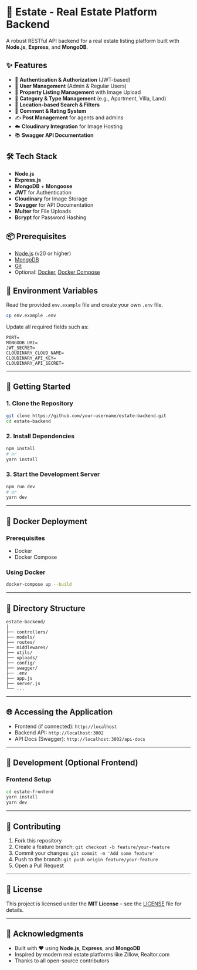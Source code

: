 # 🏡 Estate - Real Estate Platform Backend

A robust RESTful API backend for a real estate listing platform built with **Node.js**, **Express**, and **MongoDB**.

## ✨ Features

- 🔐 **Authentication & Authorization** (JWT-based)
- 👤 **User Management** (Admin & Regular Users)
- 🏨 **Property Listing Management** with Image Upload
- 📂 **Category & Type Management** (e.g., Apartment, Villa, Land)
- 📍 **Location-based Search & Filters**
- 💬 **Comment & Rating System**
- ✍️ **Post Management** for agents and admins
- ☁️ **Cloudinary Integration** for Image Hosting
- 📚 **Swagger API Documentation**

## 🛠 Tech Stack

- **Node.js**
- **Express.js**
- **MongoDB** + **Mongoose**
- **JWT** for Authentication
- **Cloudinary** for Image Storage
- **Swagger** for API Documentation
- **Multer** for File Uploads
- **Bcrypt** for Password Hashing

## 📦 Prerequisites

- [Node.js](https://nodejs.org/) (v20 or higher)
- [MongoDB](https://www.mongodb.com/)
- [Git](https://git-scm.com/)
- Optional: [Docker](https://www.docker.com/), [Docker Compose](https://docs.docker.com/compose/)

## 📁 Environment Variables

Read the provided `env.example` file and create your own `.env` file.

```bash
cp env.example .env
```

Update all required fields such as:

```
PORT=
MONGODB_URI=
JWT_SECRET=
CLOUDINARY_CLOUD_NAME=
CLOUDINARY_API_KEY=
CLOUDINARY_API_SECRET=
```

---

## 🚀 Getting Started

### 1. Clone the Repository

```bash
git clone https://github.com/your-username/estate-backend.git
cd estate-backend
```

### 2. Install Dependencies

```bash
npm install
# or
yarn install
```

### 3. Start the Development Server

```bash
npm run dev
# or
yarn dev
```

---

## 🐳 Docker Deployment

### Prerequisites

- Docker
- Docker Compose

### Using Docker

```bash
docker-compose up --build
```

---

## 📂 Directory Structure

```
estate-backend/
│
├── controllers/
├── models/
├── routes/
├── middlewares/
├── utils/
├── uploads/
├── config/
├── swagger/
├── .env
├── app.js
├── server.js
└── ...
```

---

## 🌐 Accessing the Application

- Frontend (if connected): `http://localhost`
- Backend API: `http://localhost:3002`
- API Docs (Swagger): `http://localhost:3002/api-docs`

---

## 🧪 Development (Optional Frontend)

### Frontend Setup

```bash
cd estate-frontend
yarn install
yarn dev
```

---

## 🤝 Contributing

1. Fork this repository
2. Create a feature branch: `git checkout -b feature/your-feature`
3. Commit your changes: `git commit -m 'Add some feature'`
4. Push to the branch: `git push origin feature/your-feature`
5. Open a Pull Request

---

## 📄 License

This project is licensed under the **MIT License** – see the [LICENSE](LICENSE) file for details.

---

## 🙏 Acknowledgments

- Built with ❤️ using **Node.js**, **Express**, and **MongoDB**
- Inspired by modern real estate platforms like Zillow, Realtor.com
- Thanks to all open-source contributors